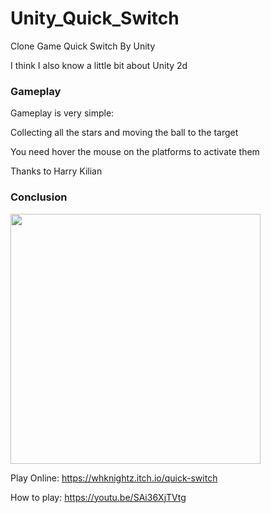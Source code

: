 # Unity_Quick_Switch

Clone Game Quick Switch By Unity

I think I also know a little bit about Unity 2d

### Gameplay

Gameplay is very simple:

Collecting all the stars and moving the ball to the target

You need hover the mouse on the platforms to activate them


Thanks to Harry Kilian

### Conclusion

<img src="https://i.imgur.com/3kmB4dB.png" width="400"/>

Play Online: https://whknightz.itch.io/quick-switch

How to play: https://youtu.be/SAi36XjTVtg
